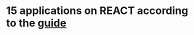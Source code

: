 # 15 applications on REACT according to the [guide](https://www.youtube.com/watch?v=a_7Z7C_JCyo&t=21414s)
